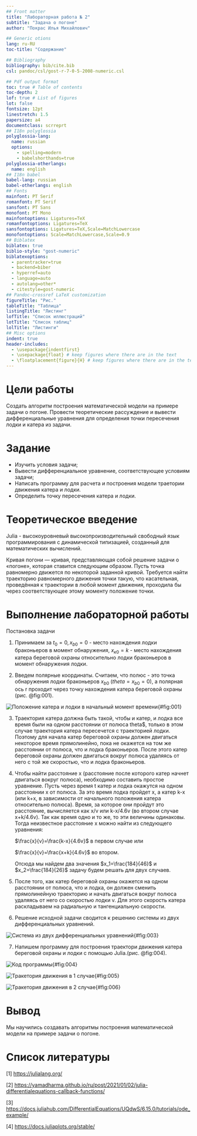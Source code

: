 ```yaml
---
## Front matter
title: "Лабораторная работа № 2"
subtitle: "Задача о погоне"
author: "Покрас Илья Михайлович"

## Generic otions
lang: ru-RU
toc-title: "Содержание"

## Bibliography
bibliography: bib/cite.bib
csl: pandoc/csl/gost-r-7-0-5-2008-numeric.csl

## Pdf output format
toc: true # Table of contents
toc-depth: 2
lof: true # List of figures
lot: false
fontsize: 12pt
linestretch: 1.5
papersize: a4
documentclass: scrreprt
## I18n polyglossia
polyglossia-lang:
  name: russian
  options:
	- spelling=modern
	- babelshorthands=true
polyglossia-otherlangs:
  name: english
## I18n babel
babel-lang: russian
babel-otherlangs: english
## Fonts
mainfont: PT Serif
romanfont: PT Serif
sansfont: PT Sans
monofont: PT Mono
mainfontoptions: Ligatures=TeX
romanfontoptions: Ligatures=TeX
sansfontoptions: Ligatures=TeX,Scale=MatchLowercase
monofontoptions: Scale=MatchLowercase,Scale=0.9
## Biblatex
biblatex: true
biblio-style: "gost-numeric"
biblatexoptions:
  - parentracker=true
  - backend=biber
  - hyperref=auto
  - language=auto
  - autolang=other*
  - citestyle=gost-numeric
## Pandoc-crossref LaTeX customization
figureTitle: "Рис."
tableTitle: "Таблица"
listingTitle: "Листинг"
lofTitle: "Список иллюстраций"
lotTitle: "Список таблиц"
lolTitle: "Листинги"
## Misc options
indent: true
header-includes:
  - \usepackage{indentfirst}
  - \usepackage{float} # keep figures where there are in the text
  - \floatplacement{figure}{H} # keep figures where there are in the text
---
```





# Цели работы

Создать алгоритм построения математической модели на примере задачи о погоне. Провести теоретические рассуждение и вывести дифференциальные уравнения для определения точки пересечения лодки и катера из задачи.

# Задание

- Изучить условия задачи;
- Вывести дифференциальное уравнение, соответствующее условиям задачи;
- Написать программу для расчета и построения модели траетории движения катера и лодки.
- Определить точку пересечения катера и лодки.

# Теоретическое введение

Julia -  высокоуровневый высокопроизводительный свободный язык программирования с динамической типизацией, созданный для математических вычислений.

Кривая погони — кривая, представляющая собой решение задачи о «погоне», которая ставится следующим образом. Пусть точка равномерно движется по некоторой заданной кривой. Требуется найти траекторию равномерного движения точки такую, что касательная, проведённая к траектории в любой момент движения, проходила бы через соответствующее этому моменту положение точки.


# Выполнение лабораторной работы

Постановка задачи

1. Принимаем за $t_0 = 0, x_{b0}=0$  - место нахождения лодки браконьеров в момент обнаружения, $x_{к0}=k$ - место нахождения катера береговой охраны относительно лодки браконьеров в момент обнаружения лодки.

2. Введем полярные координаты. Считаем, что полюс - это точка обнаружения лодки браконьеров $x_{b0}$ $(theta=x_{b0}=0)$, а полярная ось r проходит через точку нахождения катера береговой охраны (рис. @fig:001).


![Положение катера и лодки в начальный момент времени](image/1.png){#fig:001}


3. Траектория катера должна быть такой, чтобы и катер, и лодка все время были на одном расстоянии от полюса theta$, только в этом случае траектория катера пересечется с траекторией лодки.
Поэтому для начала катер береговой охраны должен двигаться некоторое
время прямолинейно, пока не окажется на том же расстоянии от полюса, что
и лодка браконьеров. После этого катер береговой охраны должен двигаться
вокруг полюса удаляясь от него с той же скоростью, что и лодка
браконьеров.
4. Чтобы найти расстояние x (расстояние после которого катер начнет двигаться вокруг полюса), необходимо составить простое уравнение. Пусть через время t катер и лодка окажутся на одном расстоянии x от полюса. За это время лодка пройдет x, а катер k-x (или k+x, в зависимости от начального положения катера относительно полюса). Время, за которое они пройдут это расстояние, вычисляется как x/v или k-x/4.6v (во втором случае x+k/4.6v). Так как время одно и то же, то эти величины одинаковы. Тогда неизвестное расстояние x можно найти из следующего уравнения:

    $\frac{x}{v}=\frac{k-x}{4.6v}$ в первом случае или

    $\frac{x}{v}=\frac{x+k}{4.6v}$ во втором.

    Отсюда мы найдем два значения $x_1=\frac{184}{46}$ и $x_2=\frac{184}{26}$ задачу будем решать для двух случаев.

5. После того, как катер береговой охраны окажется на одном расстоянии от полюса, что и лодка, он должен сменить прямолинейную траекторию и начать двигаться вокруг полюса удаляясь от него со скоростью лодки v. Для этого скорость катера раскладываем на радиальную и тангенциальную скорости.

6. Решение исходной задачи сводится к решению системы из двух дифференциальных уравнений.

![Система из двух дифференциальных уравнений](image/3.png){#fig:003}

7. Напишем программу для построения траектори движения катера береговой охраны и лодки с помощью Julia.(рис. @fig:004).

![Код программы](image/code.png){#fig:004}


![Тракетория движения в 1 случае](image/model1.png){#fig:005}

![Тракетория движения в 2 случае](image/model2.png){#fig:006}

# Вывод

Мы научились создавать алгоритмы построения математической модели на примере задачи о погоне.


# Список литературы

[1] https://julialang.org/

[2] https://yamadharma.github.io/ru/post/2021/01/02/julia-differentialequations-callback-functions/

[3] https://docs.juliahub.com/DifferentialEquations/UQdwS/6.15.0/tutorials/ode_example/

[4] https://docs.juliaplots.org/stable/